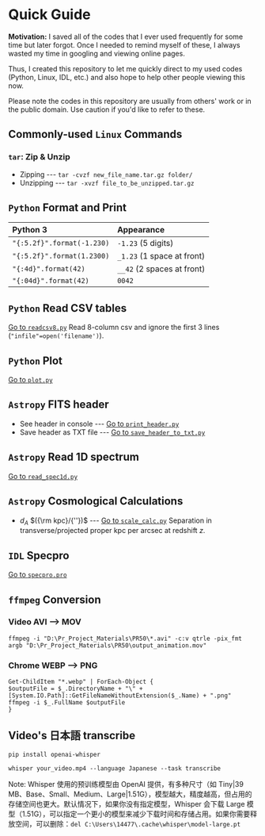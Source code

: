 # Quick Guide

**Motivation:** I saved all of the codes that I ever used frequently for some time but later forgot. Once I needed to remind myself of these, I always wasted my time in googling and viewing online pages. 

Thus, I created this repository to let me quickly direct to my used codes (Python, Linux, IDL, etc.) and also hope to help other people viewing this now. 

Please note the codes in this repository are usually from others' work or in the public domain. Use caution if you'd like to refer to these.

## Commonly-used `Linux` Commands
### `tar`: Zip & Unzip
* Zipping --- `tar -cvzf new_file_name.tar.gz folder/`
* Unzipping --- `tar -xvzf file_to_be_unzipped.tar.gz`

## `Python` Format and Print
| **Python 3**                 | Appearance                   |
|:---------------------------- |:---------------------------- |
| `"{:5.2f}".format(-1.230)`   | `-1.23` (5 digits)           |
| `"{:5.2f}".format(1.2300)`   | `_1.23` (1 space at front)   |
| `"{:4d}".format(42)`         | `__42`  (2 spaces at front)  |
| `"{:04d}".format(42)`        | `0042`                       |

## `Python` Read CSV tables
[Go to `readcsv8.py`](./readcsv8.py) Read 8-column csv and ignore the first 3 lines (`"infile"=open('filename')`).

## `Python` Plot
[Go to `plot.py`](./plot.py)

## `Astropy` FITS header
* See header in console --- [Go to `print_header.py`](./print_header.py)
* Save header as TXT file --- [Go to `save_header_to_txt.py`](./save_header_to_txt.py)

## `Astropy` Read 1D spectrum
[Go to `read_spec1d.py`](./read_spec1d.py)

## `Astropy` Cosmological Calculations
* $d_A$ $({\rm kpc}/{''})$ --- [Go to `scale_calc.py`](./scale_calc.py) Separation in transverse/projected proper kpc per arcsec at redshift $z$. 

## `IDL` Specpro
[Go to `specpro.pro`](./specpro.pro)

## `ffmpeg` Conversion
### Video AVI --> MOV
```
ffmpeg -i "D:\Pr_Project_Materials\PR50\*.avi" -c:v qtrle -pix_fmt argb "D:\Pr_Project_Materials\PR50\output_animation.mov"
```
### Chrome WEBP --> PNG
```
Get-ChildItem "*.webp" | ForEach-Object {
$outputFile = $_.DirectoryName + "\" + [System.IO.Path]::GetFileNameWithoutExtension($_.Name) + ".png" 
ffmpeg -i $_.FullName $outputFile
}
```

## Video's 日本語 transcribe
```
pip install openai-whisper
```
```
whisper your_video.mp4 --language Japanese --task transcribe
```
Note: Whisper 使用的预训练模型由 OpenAI 提供，有多种尺寸（如 Tiny|39 MB、Base、Small、Medium、Large|1.51G），模型越大，精度越高，但占用的存储空间也更大。默认情况下，如果你没有指定模型，Whisper 会下载 Large 模型（1.51G），可以指定一个更小的模型来减少下载时间和存储占用。如果你需要释放空间，可以删除：`del C:\Users\14477\.cache\whisper\model-large.pt`


